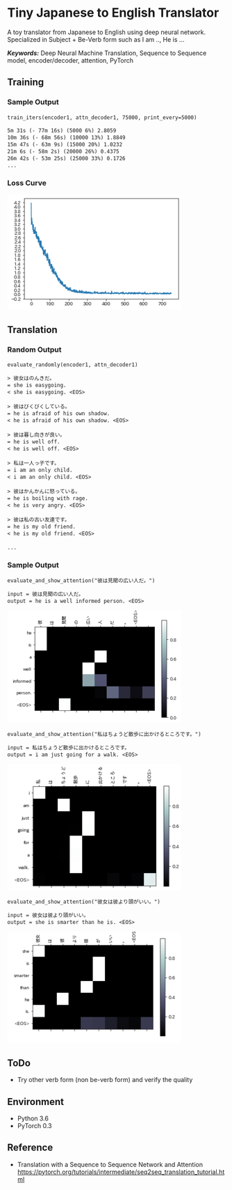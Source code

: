 # Tiny Japanese to English Translator


A toy translator from Japanese to English using deep neural network.  
Specialized in Subject + Be-Verb form such as I am .., He is ... 

***Keywords:*** Deep Neural Machine Translation, Sequence to Sequence model, encoder/decoder, attention, PyTorch


## Training
### Sample Output
```
train_iters(encoder1, attn_decoder1, 75000, print_every=5000)
```

```
5m 31s (- 77m 16s) (5000 6%) 2.8059
10m 36s (- 68m 56s) (10000 13%) 1.8849
15m 47s (- 63m 9s) (15000 20%) 1.0232
21m 6s (- 58m 2s) (20000 26%) 0.4375
26m 42s (- 53m 25s) (25000 33%) 0.1726
...
```
### Loss Curve
<img src="./img/loss.png" title="Loss curve" width="400">

## Translation
### Random Output
```
evaluate_randomly(encoder1, attn_decoder1)
```
```
> 彼女はのんきだ。
= she is easygoing.
< she is easygoing. <EOS>

> 彼はびくびくしている。
= he is afraid of his own shadow.
< he is afraid of his own shadow. <EOS>

> 彼は暮し向きが良い。
= he is well off.
< he is well off. <EOS>

> 私は一人っ子です。
= i am an only child.
< i am an only child. <EOS>

> 彼はかんかんに怒っている。
= he is boiling with rage.
< he is very angry. <EOS>

> 彼は私の古い友達です。
= he is my old friend.
< he is my old friend. <EOS>

...
```

### Sample Output

```
evaluate_and_show_attention("彼は見聞の広い人だ。")
```
```
input = 彼は見聞の広い人だ。
output = he is a well informed person. <EOS>
```
<img src="./img/test1_attention.png" title="Attention1" width="400">

```
evaluate_and_show_attention("私はちょうど散歩に出かけるところです。")
```
```
input = 私はちょうど散歩に出かけるところです。
output = i am just going for a walk. <EOS>
```
<img src="./img/test2_attention.png" title="Attention2" width="400">

```
evaluate_and_show_attention("彼女は彼より頭がいい。")
```
```
input = 彼女は彼より頭がいい。
output = she is smarter than he is. <EOS>
```
<img src="./img/test3_attention.png" title="Attention3" width="400">

## ToDo
- Try other verb form (non be-verb form) and verify the quality

## Environment
- Python 3.6
- PyTorch 0.3

## Reference

- Translation with a Sequence to Sequence Network and Attention
https://pytorch.org/tutorials/intermediate/seq2seq_translation_tutorial.html